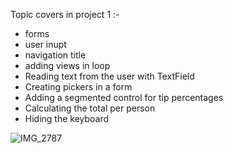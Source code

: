 Topic covers in project 1 :-
- forms
- user inupt
- navigation title
- adding views in loop
- Reading text from the user with TextField
- Creating pickers in a form
- Adding a segmented control for tip percentages
- Calculating the total per person
- Hiding the keyboard


  
![IMG_2787](https://github.com/user-attachments/assets/8a005847-c418-4c5c-bad3-1a06607b005c)
